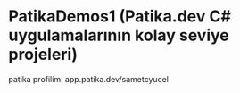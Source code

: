 # PatikaDemos1 (Patika.dev C# uygulamalarının kolay seviye projeleri)

patika profilim:   app.patika.dev/sametcyucel

